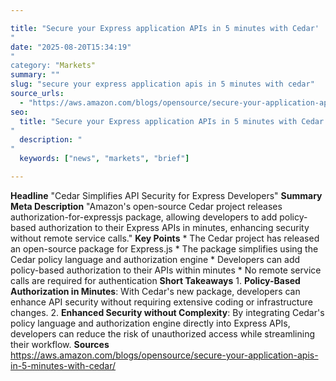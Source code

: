 ```yaml
---

title: "Secure your Express application APIs in 5 minutes with Cedar'"
date: "2025-08-20T15:34:19""
category: "Markets"
summary: ""
slug: "secure your express application apis in 5 minutes with cedar"
source_urls:
  - "https://aws.amazon.com/blogs/opensource/secure-your-application-apis-in-5-minutes-with-cedar/"
seo:
  title: "Secure your Express application APIs in 5 minutes with Cedar | Hash n Hedge'"
  description: ""
  keywords: ["news", "markets", "brief"]

---
```

**Headline** "Cedar Simplifies API Security for Express Developers"  **Summary Meta Description** "Amazon's open-source Cedar project releases authorization-for-expressjs package, allowing developers to add policy-based authorization to their Express APIs in minutes, enhancing security without remote service calls."  **Key Points**  * The Cedar project has released an open-source package for Express.js * The package simplifies using the Cedar policy language and authorization engine * Developers can add policy-based authorization to their APIs within minutes * No remote service calls are required for authentication  **Short Takeaways**  1. **Policy-Based Authorization in Minutes**: With Cedar's new package, developers can enhance API security without requiring extensive coding or infrastructure changes. 2. **Enhanced Security without Complexity**: By integrating Cedar's policy language and authorization engine directly into Express APIs, developers can reduce the risk of unauthorized access while streamlining their workflow.  **Sources** https://aws.amazon.com/blogs/opensource/secure-your-application-apis-in-5-minutes-with-cedar/ 
